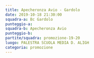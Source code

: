 ```yaml
---
title: Apecheronza Avio - Gardolo
date: 2019-10-18 21:30:00
squadra-a: Bc Gardolo
punteggio-a: 
squadra-b: Apecheronza Avio
punteggio-b: 
partite/squadra: promozione-19-20
luogo: PALESTRA SCUOLA MEDIA D. ALIGH
categoria: promozione
---
```

